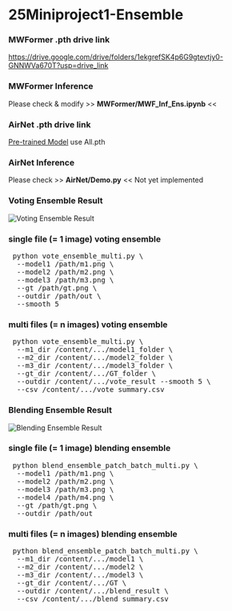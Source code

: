 # 25Miniproject1-Ensemble

### MWFormer .pth drive link
https://drive.google.com/drive/folders/1ekgrefSK4p6G9gtevtjy0-GNNWVa670T?usp=drive_link

### MWFormer Inference
Please check & modify >> **MWFormer/MWF_Inf_Ens.ipynb** <<

### AirNet .pth drive link
[Pre-trained Model](https://drive.google.com/drive/folders/1DS_iJsP5Epzz78fZRz8lEINcnhBF6Uws)
use All.pth

### AirNet Inference
Please check >> **AirNet/Demo.py** <<
Not yet implemented

### Voting Ensemble Result
![Voting Ensemble Result](Ensemble_result/voting.png)

### single file (= 1 image) voting ensemble
<pre> python vote_ensemble_multi.py \
  --model1 /path/m1.png \
  --model2 /path/m2.png \
  --model3 /path/m3.png \
  --gt /path/gt.png \
  --outdir /path/out \
  --smooth 5 </pre>
### multi files (= n images) voting ensemble
<pre> python vote_ensemble_multi.py \
  --m1_dir /content/.../model1_folder \
  --m2_dir /content/.../model2_folder \
  --m3_dir /content/.../model3_folder \
  --gt_dir /content/.../GT_folder \
  --outdir /content/.../vote_result --smooth 5 \
  --csv /content/.../vote_summary.csv </pre>

### Blending Ensemble Result
![Blending Ensemble Result](Ensemble_result/blending.png)

### single file (= 1 image) blending ensemble
<pre> python blend_ensemble_patch_batch_multi.py \
  --model1 /path/m1.png \
  --model2 /path/m2.png \
  --model3 /path/m3.png \
  --model4 /path/m4.png \
  --gt /path/gt.png \
  --outdir /path/out </pre>
### multi files (= n images) blending ensemble
<pre> python blend_ensemble_patch_batch_multi.py \
  --m1_dir /content/.../model1 \
  --m2_dir /content/.../model2 \
  --m3_dir /content/.../model3 \
  --gt_dir /content/.../GT \
  --outdir /content/.../blend_result \
  --csv /content/.../blend_summary.csv </pre>
